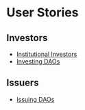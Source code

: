 # User Stories

## Investors

- [Institutional Investors](institutional_investors.md)
- [Investing DAOs](investing_daos.md)

## Issuers

- [Issuing DAOs](issuing_daos.md)
